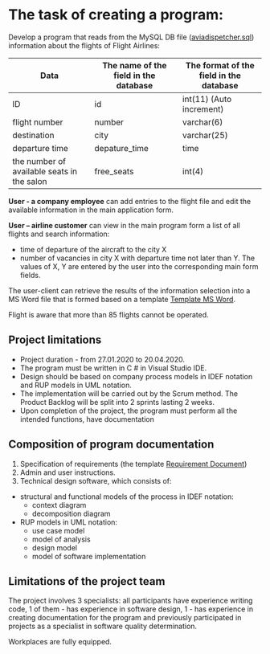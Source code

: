 # The task of creating a program:

Develop a program that reads from the MySQL DB file ([aviadispetcher.sql]) information about the flights of Flight Airlines:
 
| Data | The name of the field in the database | The format of the field in the database |
| ------ | ------ | ------ |
| ID | id	| int(11) (Auto increment) |
| flight number | number	| varchar(6) |
| destination | city | varchar(25) |
| departure time | depature_time | time |
| the number of available seats in the salon | free_seats | int(4) |


**User - a company employee** can add entries to the flight file and edit the available information in the main application form.

**User – airline customer** can view in the main program form a list of all flights and search information:
- time of departure of the aircraft to the city X
- number of vacancies in city X with departure time not later than Y. 
The values of X, Y are entered by the user into the corresponding main form fields.
 
The user-client can retrieve the results of the information selection into a MS Word file that is formed based on a template [Template MS Word].

Flight is aware that more than 85 flights cannot be operated.

## Project limitations

- Project duration - from 27.01.2020 to 20.04.2020.
- The program must be written in C # in Visual Studio IDE. 
- Design should be based on company process models in IDEF notation and RUP models in UML notation.
- The implementation will be carried out by the Scrum method. The Product Backlog will be split into 2 sprints lasting 2 weeks.
- Upon completion of the project, the program must perform all the intended functions, have documentation

## Composition of program documentation

1. Specification of requirements (the template [Requirement Document])
2. Admin and user instructions.
3. Technical design software, which consists of:
  - structural and functional models of the process in IDEF notation:
     + context diagram
     + decomposition diagram
  - RUP models in UML notation:
     + use case model
     + model of analysis
     + design model
     + model of software implementation


## Limitations of the project team

The project involves 3 specialists: all participants have experience writing code, 1 of them - has experience in software design, 1 - has experience in creating documentation for the program and previously participated in projects as a specialist in software quality determination.

Workplaces are fully equipped.

[//]: # (Below are the links used in the text)


   [aviadispetcher.sql]: <https://github.com/OlgaTat/TSPP2018-19/tree/master/Input%20Files/>
   [Template MS Word]: <https://github.com/OlgaTat/TSPP2018-19/blob/master/Input%20Files/%D0%A8%D0%B0%D0%B1%D0%BB%D0%BE%D0%BD_%D0%9F%D0%BE%D1%88%D1%83%D0%BA%D1%83_%D1%80%D0%B5%D0%B9%D1%81%D1%96%D0%B2.dot>
   [Requirement Document]: <https://business.esa.int/sites/default/files/RD%20Template.docx>
